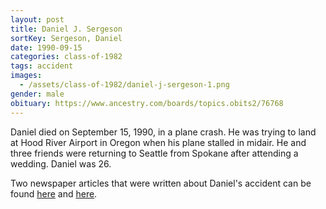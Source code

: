 ```yaml
---
layout: post
title: Daniel J. Sergeson
sortKey: Sergeson, Daniel
date: 1990-09-15
categories: class-of-1982
tags: accident
images:
  - /assets/class-of-1982/daniel-j-sergeson-1.png
gender: male
obituary: https://www.ancestry.com/boards/topics.obits2/76768
---
```

Daniel died on September 15, 1990, in a plane crash. He was trying to land at Hood River Airport in Oregon when his plane stalled in midair. He and three friends were returning to Seattle from Spokane after attending a wedding. Daniel was 26.

Two newspaper articles that were written about Daniel's accident can be found [here](https://news.google.com/newspapers?nid=1345&dat=19900917&id=yyEuAAAAIBAJ&sjid=B_oDAAAAIBAJ&pg=6307%2C2260594&fbclid=IwAR1GAd6pXKykT_SDLF_kLpDBaLHQRlEAE24JkDrjJ-wTH_5mKdMcSuF5SEA) and [here](https://archive.seattletimes.com/archive/?date=19900917&slug=1093563&fbclid=IwAR1Hi-x_5B7PndLh8HZr37BWPrhM0VoNCcS4xHnIwsUk05U0oV_INdh0Bd4).